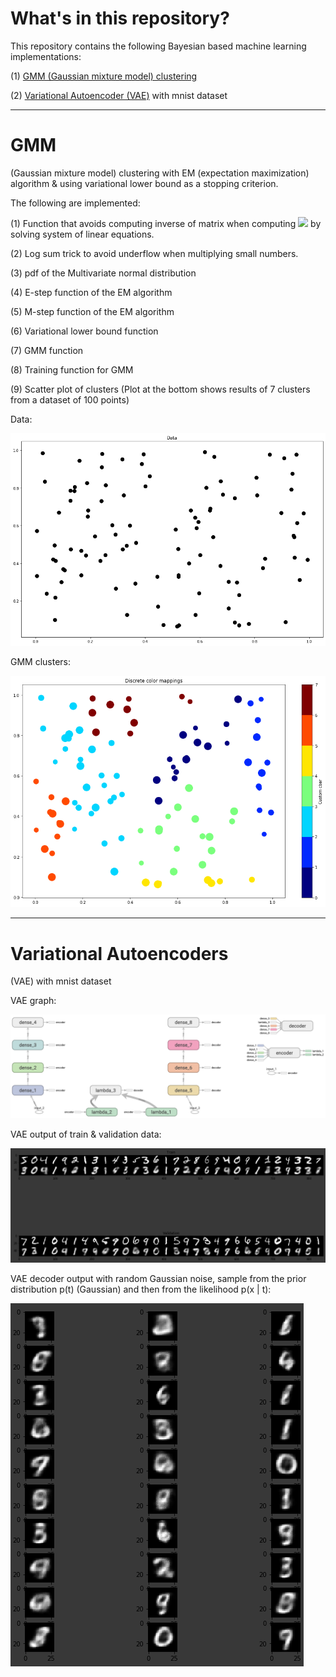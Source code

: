 # What's in this repository?

This repository contains the following Bayesian based machine learning
implementations:

(1) [GMM (Gaussian mixture model) clustering](#gmm)


(2) [Variational Autoencoder (VAE)](#Variational-Autoencoders) with mnist dataset

---

# GMM
(Gaussian mixture model) clustering with EM (expectation maximization) algorithm & using variational lower bound as a stopping criterion.

The following are implemented:

(1) Function that avoids computing inverse of matrix when computing
<img src="https://render.githubusercontent.com/render/math?math=y = A^{-1}x">
by solving system of linear equations.

(2) Log sum trick to avoid underflow when multiplying small numbers.

(3) pdf of the Multivariate normal distribution

(4) E-step function of the EM algorithm

(5) M-step function of the EM algorithm

(6) Variational lower bound function

(7) GMM function

(8) Training function for GMM

(9) Scatter plot of clusters (Plot at the bottom shows results of 7 clusters from
  a dataset of 100 points)

Data:

![](https://github.com/ChuaCheowHuan/GMM_clustering/blob/master/png/gmm_data.png)

GMM clusters:

![](https://github.com/ChuaCheowHuan/GMM_clustering/blob/master/png/gmm_cluster.png)

---

# Variational Autoencoders
(VAE) with mnist dataset

VAE graph:

![](https://github.com/ChuaCheowHuan/GMM_clustering/blob/master/png/vae_mnist_graph.png)

VAE output of train & validation data:

![](https://github.com/ChuaCheowHuan/GMM_clustering/blob/master/png/vae_mnist_train_val.png)

VAE decoder output with random Gaussian noise, sample from the prior distribution p(t) (Gaussian) and then from the likelihood p(x | t):

![](https://github.com/ChuaCheowHuan/GMM_clustering/blob/master/png/vae_mnist_N_gen.png)

